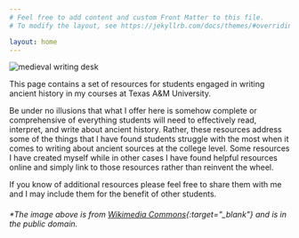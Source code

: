 ```yaml
---
# Feel free to add content and custom Front Matter to this file.
# To modify the layout, see https://jekyllrb.com/docs/themes/#overriding-theme-defaults

layout: home
---
```


![medieval writing desk](/WritingHistory/images/writing.jpg)

This page contains a set of resources for students engaged in writing ancient history 
in my courses at Texas A&M University. 

Be under no illusions that what I offer here is somehow complete or 
comprehensive of everything students will need to effectively read, interpret, 
and write about ancient history. Rather, these resources address some of the 
things that I have found students struggle with the most when it comes to writing
about ancient sources at the college level. Some resources I have created myself while 
in other cases I have found helpful resources online and simply link to those resources
rather than reinvent the wheel. 

If you know of additional resources please feel free to 
share them with me and I may include them for the benefit of other students.

###### *The image above is from [Wikimedia Commons](https://commons.wikimedia.org/w/index.php?title=Special:Search&limit=20&offset=20&profile=default&search=writing&advancedSearch-current={}&ns0=1&ns6=1&ns12=1&ns14=1&ns100=1&ns106=1#/media/File:Medieval_writing_desk.jpg){:target="_blank"} and is in the public domain.





